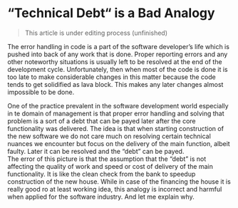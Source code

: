 # “Technical Debt“ is a Bad Analogy

> This article is under editing process (unfinished)


The error handling in code is a part of the software developer’s life which is pushed into back of any work that is done. 
Proper reporting errors and any other noteworthy situations is usually left to be resolved at the end of the development cycle. 
Unfortunately, then when most of the code is done it is too late to make considerable changes in this matter because the code tends to get solidified as lava block. 
This makes any later changes almost impossible to be done.


One of the practice prevalent in the software development world especially in te domain of management is that proper error handling and solving that problem is a sort of a debt that can be payed later after the core functionality was delivered. 
The idea is that when starting construction of the new software we do not care much  on resolving certain technical nuances we encounter but focus on the delivery of the main function, albeit faulty. 
Later it can be resolved and the “debt” can be payed.  
The error of this picture is that the assumption that the “debt” is not affecting the quality of work and speed or cost of delivery of the main functionality. 
It is like the clean check from the bank to speedup construction of the new house. While in case of the financing the house it is really good ro at least working idea, this analogy is incorrect and harmful when applied for the software industry. 
And let me explain why.



